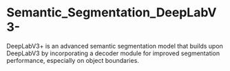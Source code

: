 # Semantic_Segmentation_DeepLabV3-
DeepLabV3+ is an advanced semantic segmentation model that builds upon DeepLabV3 by incorporating a decoder module for improved segmentation performance, especially on object boundaries.
